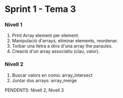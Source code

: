 # Sprint 1 - Tema 3

### Nivell 1
1) Print Array element per element.
2) Manipulació d'arrays, eliminar elements, reordenar.
3) Torbar una lletra a dins d'una array the paraules.
4) Creació d'un array associatiu (clau, valor).

### Nivell 2
1) Buscar valors en comú: array_intersect
2) Juntar dos arrays: array_merge

PENDENTS: Nivell 2, Nivell 3
